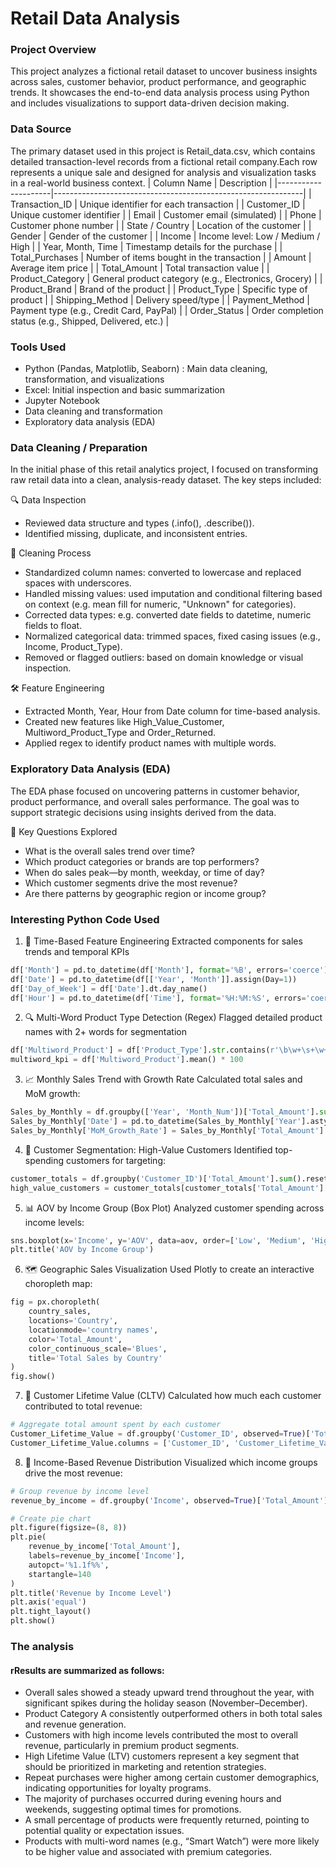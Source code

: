 # Retail Data Analysis


### Project Overview


This project analyzes a fictional retail dataset to uncover business insights across sales, customer behavior, product performance, and geographic trends. It showcases the end-to-end data analysis process using Python and includes visualizations to support data-driven decision making.


### Data Source 

The primary dataset used in this project is Retail_data.csv, which contains detailed transaction-level records from a fictional retail company.Each row represents a unique sale and designed for analysis and visualization tasks in a real-world business context.
| Column Name         | Description                                                  |
|---------------------|--------------------------------------------------------------|
| Transaction_ID      | Unique identifier for each transaction                      |
| Customer_ID         | Unique customer identifier                                  |
| Email               | Customer email (simulated)                                  |
| Phone               | Customer phone number                                       |
| State / Country     | Location of the customer                                    |
| Gender              | Gender of the customer                                      |
| Income              | Income level: Low / Medium / High                           |
| Year, Month, Time   | Timestamp details for the purchase                          |
| Total_Purchases     | Number of items bought in the transaction                   |
| Amount              | Average item price                                          |
| Total_Amount        | Total transaction value                                     |
| Product_Category    | General product category (e.g., Electronics, Grocery)       |
| Product_Brand       | Brand of the product                                        |
| Product_Type        | Specific type of product                                    |
| Shipping_Method     | Delivery speed/type                                         |
| Payment_Method      | Payment type (e.g., Credit Card, PayPal)                    |
| Order_Status        | Order completion status (e.g., Shipped, Delivered, etc.)    |

### Tools Used
* Python (Pandas, Matplotlib, Seaborn) : Main data cleaning, transformation, and visualizations
* Excel: Initial inspection and basic summarization
* Jupyter Notebook
* Data cleaning and transformation
* Exploratory data analysis (EDA)

### Data Cleaning / Preparation
In the initial phase of this retail analytics project, I focused on transforming raw retail data into a clean, analysis-ready dataset. The key steps included:

🔍 Data Inspection
* Reviewed data structure and types (.info(), .describe()).
* Identified missing, duplicate, and inconsistent entries.

🧽 Cleaning Process
* Standardized column names: converted to lowercase and replaced spaces with underscores.
* Handled missing values: used imputation and conditional filtering based on context (e.g. mean fill for numeric, "Unknown" for categories).
* Corrected data types: e.g. converted date fields to datetime, numeric fields to float.
* Normalized categorical data: trimmed spaces, fixed casing issues (e.g., Income, Product_Type).
* Removed or flagged outliers: based on domain knowledge or visual inspection.

🛠️ Feature Engineering
* Extracted Month, Year, Hour from Date column for time-based analysis.
* Created new features like High_Value_Customer, Multiword_Product_Type and Order_Returned.
* Applied regex to identify product names with multiple words.


### Exploratory Data Analysis (EDA)
The EDA phase focused on uncovering patterns in customer behavior, product performance, and overall sales performance. The goal was to support strategic decisions using insights derived from the data.

🔎 Key Questions Explored
* What is the overall sales trend over time?
* Which product categories or brands are top performers?
* When do sales peak—by month, weekday, or time of day?
* Which customer segments drive the most revenue?
* Are there patterns by geographic region or income group?

### Interesting Python Code Used
1. 📅 Time-Based Feature Engineering
Extracted components for sales trends and temporal KPIs
``` python
df['Month'] = pd.to_datetime(df['Month'], format='%B', errors='coerce').dt.month
df['Date'] = pd.to_datetime(df[['Year', 'Month']].assign(Day=1))
df['Day_of_Week'] = df['Date'].dt.day_name()
df['Hour'] = pd.to_datetime(df['Time'], format='%H:%M:%S', errors='coerce').dt.hour
```

2. 🔍 Multi-Word Product Type Detection (Regex)
Flagged detailed product names with 2+ words for segmentation
``` python
df['Multiword_Product'] = df['Product_Type'].str.contains(r'\b\w+\s+\w+', na=False)
multiword_kpi = df['Multiword_Product'].mean() * 100
```

3. 📈 Monthly Sales Trend with Growth Rate
Calculated total sales and MoM growth:
``` python
Sales_by_Monthly = df.groupby(['Year', 'Month_Num'])['Total_Amount'].sum().reset_index()
Sales_by_Monthly['Date'] = pd.to_datetime(Sales_by_Monthly['Year'].astype(str) + '-' + Sales_by_Monthly['Month_Num'].astype(str) + '-01')
Sales_by_Monthly['MoM_Growth_Rate'] = Sales_by_Monthly['Total_Amount'].pct_change() * 100
```

4. 🎯 Customer Segmentation: High-Value Customers
Identified top-spending customers for targeting:
``` python
customer_totals = df.groupby('Customer_ID')['Total_Amount'].sum().reset_index()
high_value_customers = customer_totals[customer_totals['Total_Amount'] > 2000]
```

5. 📊 AOV by Income Group (Box Plot)
Analyzed customer spending across income levels:
``` python
sns.boxplot(x='Income', y='AOV', data=aov, order=['Low', 'Medium', 'High'])
plt.title('AOV by Income Group')
```
6. 🗺️ Geographic Sales Visualization
Used Plotly to create an interactive choropleth map:
``` python
fig = px.choropleth(
    country_sales,
    locations='Country',
    locationmode='country names',
    color='Total_Amount',
    color_continuous_scale='Blues',
    title='Total Sales by Country'
)
fig.show()
``` 
7. 🧮 Customer Lifetime Value (CLTV)
Calculated how much each customer contributed to total revenue:
``` python
# Aggregate total amount spent by each customer
Customer_Lifetime_Value = df.groupby('Customer_ID', observed=True)['Total_Amount'].sum().reset_index()
Customer_Lifetime_Value.columns = ['Customer_ID', 'Customer_Lifetime_Value']
``` 
8. 💸 Income-Based Revenue Distribution
Visualized which income groups drive the most revenue:
``` python
# Group revenue by income level
revenue_by_income = df.groupby('Income', observed=True)['Total_Amount'].sum().reset_index()

# Create pie chart
plt.figure(figsize=(8, 8))
plt.pie(
    revenue_by_income['Total_Amount'],
    labels=revenue_by_income['Income'],
    autopct='%1.1f%%',
    startangle=140
)
plt.title('Revenue by Income Level')
plt.axis('equal')
plt.tight_layout()
plt.show()
``` 
### The analysis 
#### rResults are summarized as follows:
* Overall sales showed a steady upward trend throughout the year, with significant spikes during the holiday season (November–December).
* Product Category A consistently outperformed others in both total sales and revenue generation.
* Customers with high income levels contributed the most to overall revenue, particularly in premium product segments.
* High Lifetime Value (LTV) customers represent a key segment that should be prioritized in marketing and retention strategies.
* Repeat purchases were higher among certain customer demographics, indicating opportunities for loyalty programs.
* The majority of purchases occurred during evening hours and weekends, suggesting optimal times for promotions.
* A small percentage of products were frequently returned, pointing to potential quality or expectation issues.
* Products with multi-word names (e.g., “Smart Watch”) were more likely to be higher value and associated with premium categories.
